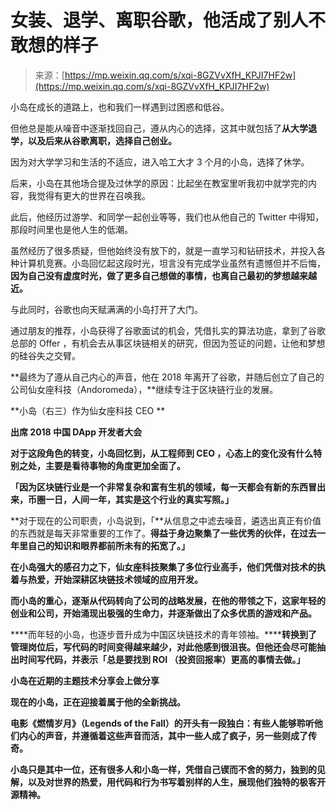 <!--yml
category: 未分类
date: 2023-04-18 22:45:25
-->

# 女装、退学、离职谷歌，他活成了别人不敢想的样子

> 来源：[https://mp.weixin.qq.com/s/xqi-8GZVvXfH_KPJI7HF2w](https://mp.weixin.qq.com/s/xqi-8GZVvXfH_KPJI7HF2w)

小岛在成长的道路上，也和我们一样遇到过困惑和低谷。

但他总是能从噪音中逐渐找回自己，遵从内心的选择，这其中就包括了**从大学退学，以及后来从谷歌离职，选择自己创业。**

因为对大学学习和生活的不适应，进入哈工大才 3 个月的小岛，选择了休学。

后来，小岛在其他场合提及过休学的原因：比起坐在教室里听我初中就学完的内容，我觉得有更大的世界在召唤我。

此后，他经历过游学、和同学一起创业等等，我们也从他自己的 Twitter 中得知，那段时间里也是他人生的低潮。

虽然经历了很多质疑，但他始终没有放下的，就是一直学习和钻研技术，并投入各种计算机竞赛。小岛回忆起这段时光，坦言没有完成学业虽然有遗憾但并不后悔，**因为自己没有虚度时光，做了更多自己想做的事情，也离自己最初的梦想越来越近。**

与此同时，谷歌也向天赋满满的小岛打开了大门。

通过朋友的推荐，小岛获得了谷歌面试的机会，凭借扎实的算法功底，拿到了谷歌总部的 Offer ，有机会去从事区块链相关的研究，但因为签证的问题，让他和梦想的硅谷失之交臂。

**最终为了遵从自己内心的声音，他在 2018 年离开了谷歌，并随后创立了自己的公司仙女座科技（Andoromeda），**继续专注于区块链行业的发展。

**小岛（右三）作为仙女座科技 CEO **

**出席 2018 中国 DApp 开发者大会**

**对于这段角色的转变，小岛回忆到，从工程师到 CEO ，心态上的变化没有什么特别之处，主要是看待事物的角度更加全面了。**

**「因为区块链行业是一个非常复杂和富有生机的领域，每一天都会有新的东西冒出来，币圈一日，人间一年，其实是这个行业的真实写照。」**

**对于现在的公司职责，小岛说到，「**从信息之中滤去噪音，遴选出真正有价值的东西就是每天非常重要的工作了。**得益于身边聚集了一些优秀的伙伴，在过去一年里自己的知识和眼界都前所未有的拓宽了。」**

**在小岛强大的感召力之下，仙女座科技聚集了多位行业高手，他们凭借对技术的执着与热爱，开始深耕区块链技术领域的应用开发。**

**而小岛的重心，逐渐从代码转向了公司的战略发展，在他的带领之下，这家年轻的创业和公司，开始涌现出极强的生命力，并逐渐做出了众多优质的游戏和产品。**

****而年轻的小岛，也逐步晋升成为中国区块链技术的青年领袖。******转换到了管理岗位后，写代码的时间变得越来越少，对此他感到很沮丧。但他还会尽可能抽出时间写代码，并表示「总是要找到 ROI （投资回报率）更高的事情去做。」**

****小岛在近期的主题技术分享会上做分享****

**现在的小岛，正在迎接着属于他的全新挑战。**

**电影《燃情岁月》（Legends of the Fall）的开头有一段独白：**有些人能够聆听他们内心的声音，并遵循着这些声音而活**，其中一些人成了疯子，另一些则成了传奇。**

**小岛只是其中一位，还有很多人和小岛一样，凭借自己锲而不舍的努力，独到的见解，以及对世界的热爱，用代码和行为书写着别样的人生，展现他们独特的极客开源精神。**